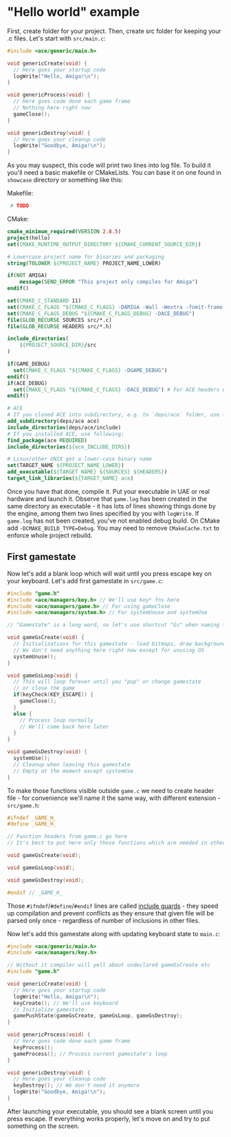 # "Hello world" example

First, create folder for your project. Then, create src folder for keeping your
.c files. Let's start with `src/main.c`:

``` c
#include <ace/generic/main.h>

void genericCreate(void) {
  // Here goes your startup code
  logWrite("Hello, Amiga!\n");
}

void genericProcess(void) {
  // Here goes code done each game frame
  // Nothing here right now
  gameClose();
}

void genericDestroy(void) {
  // Here goes your cleanup code
  logWrite("Goodbye, Amiga!\n");
}
```

As you may suspect, this code will print two lines into log file. To build it
you'll need a basic makefile or CMakeLists. You can base it on one found
in `showcase` directory or something like this:

Makefile:

``` makefile
 # TODO
```

CMake:

``` cmake
cmake_minimum_required(VERSION 2.8.5)
project(hello)
set(CMAKE_RUNTIME_OUTPUT_DIRECTORY ${CMAKE_CURRENT_SOURCE_DIR})

# Lowercase project name for binaries and packaging
string(TOLOWER ${PROJECT_NAME} PROJECT_NAME_LOWER)

if(NOT AMIGA)
	message(SEND_ERROR "This project only compiles for Amiga")
endif()

set(CMAKE_C_STANDARD 11)
set(CMAKE_C_FLAGS "${CMAKE_C_FLAGS} -DAMIGA -Wall -Wextra -fomit-frame-pointer")
set(CMAKE_C_FLAGS_DEBUG "${CMAKE_C_FLAGS_DEBUG} -DACE_DEBUG")
file(GLOB_RECURSE SOURCES src/*.c)
file(GLOB_RECURSE HEADERS src/*.h)

include_directories(
	${PROJECT_SOURCE_DIR}/src
)

if(GAME_DEBUG)
  set(CMAKE_C_FLAGS "${CMAKE_C_FLAGS} -DGAME_DEBUG")
endif()
if(ACE_DEBUG)
  set(CMAKE_C_FLAGS "${CMAKE_C_FLAGS} -DACE_DEBUG") # For ACE headers with ifdefs
endif()

# ACE
# If you cloned ACE into subdirectory, e.g. to `deps/ace` folder, use following:
add_subdirectory(deps/ace ace)
include_directories(deps/ace/include)
# If you installed ACE, use following:
find_package(ace REQUIRED)
include_directories(${ace_INCLUDE_DIRS})

# Linux/other UNIX get a lower-case binary name
set(TARGET_NAME ${PROJECT_NAME_LOWER})
add_executable(${TARGET_NAME} ${SOURCES} ${HEADERS})
target_link_libraries(${TARGET_NAME} ace)
```

Once you have that done, compile it. Put your executable in UAE or real hardware
and launch it. Observe that `game.log` has been created in the same directory
as executable - it has lots of lines showing things done by the engine,
among them two lines specified by you with `logWrite`. If `game.log` has not been
created, you've not enabled debug build. On CMake add `-DCMAKE_BUILD_TYPE=Debug`.
You may need to remove `CMakeCache.txt` to enforce whole project rebuild.

## First gamestate

Now let's add a blank loop which will wait until you press escape key on your
keyboard. Let's add first gamestate in `src/game.c`:

``` c
#include "game.h"
#include <ace/managers/key.h> // We'll use key* fns here
#include <ace/managers/game.h> // For using gameClose
#include <ace/managers/system.h> // For systemUnuse and systemUse

// "Gamestate" is a long word, so let's use shortcut "Gs" when naming fns

void gameGsCreate(void) {
  // Initializations for this gamestate - load bitmaps, draw background, etc.
  // We don't need anything here right now except for unusing OS
  systemUnuse();
}

void gameGsLoop(void) {
  // This will loop forever until you "pop" or change gamestate
  // or close the game
  if(keyCheck(KEY_ESCAPE)) {
    gameClose();
  }
  else {
    // Process loop normally
    // We'll come back here later
  }
}

void gameGsDestroy(void) {
  systemUse();
  // Cleanup when leaving this gamestate
  // Empty at the moment except systemUse
}
```

To make those functions visible outside `game.c` we need to create header file -
for convenience we'll name it the same way, with different extension -
`src/game.h`:

``` c
#ifndef _GAME_H_
#define _GAME_H_

// Function headers from game.c go here
// It's best to put here only those functions which are needed in other files.

void gameGsCreate(void);

void gameGsLoop(void);

void gameGsDestroy(void);

#endif // _GAME_H_
```

Those `#ifndef`/`#define`/`#endif` lines are called
[include guards](https://en.wikipedia.org/wiki/Include_guard) - they speed up
compilation and prevent conflicts as they ensure that given file will be parsed
only once - regardless of number of inclusions in other files.

Now let's add this gamestate along with updating keyboard state to `main.c`:

``` c
#include <ace/generic/main.h>
#include <ace/managers/key.h>

// Without it compiler will yell about undeclared gameGsCreate etc
#include "game.h"

void genericCreate(void) {
  // Here goes your startup code
  logWrite("Hello, Amiga!\n");
  keyCreate(); // We'll use keyboard
  // Initialize gamestate
  gamePushState(gameGsCreate, gameGsLoop, gameGsDestroy);
}

void genericProcess(void) {
  // Here goes code done each game frame
  keyProcess();
  gameProcess(); // Process current gamestate's loop
}

void genericDestroy(void) {
  // Here goes your cleanup code
  keyDestroy(); // We don't need it anymore
  logWrite("Goodbye, Amiga!\n");
}
```

After launching your executable, you should see a blank screen until you press
escape. If everything works properly, let's move on and try to put something on
the screen.
